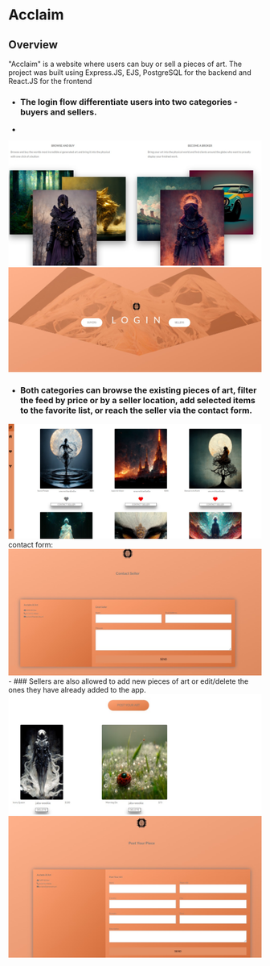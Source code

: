 # Acclaim

## Overview

"Acclaim" is a website where users can buy or sell a pieces of art. The project was built using Express.JS, EJS, PostgreSQL for the backend and React.JS for the frontend
- ### The login flow differentiate users into two categories - buyers and sellers.
- 
<img src="https://github.com/NadiaPia/Buy-Sell-Listing-Website-/blob/master/project-planning/hero.jpg">
<img src="https://github.com/NadiaPia/Buy-Sell-Listing-Website-/blob/master/project-planning/login.jpg">

- ### Both categories can browse the existing pieces of art, filter the feed by price or by a seller location, add selected items to the favorite list, or reach the seller via the contact form.

<img src="https://github.com/NadiaPia/Buy-Sell-Listing-Website-/blob/master/project-planning/favContact.jpg">
contact form:

<img src="https://github.com/NadiaPia/Buy-Sell-Listing-Website-/blob/master/project-planning/contactForm.jpg">
- ### Sellers are also allowed to add new pieces of art or edit/delete the ones they have already added to the app.

<img src="https://github.com/NadiaPia/Buy-Sell-Listing-Website-/blob/master/project-planning/postArt.jpg">
<img src="https://github.com/NadiaPia/Buy-Sell-Listing-Website-/blob/master/project-planning/addProduct.jpg">


